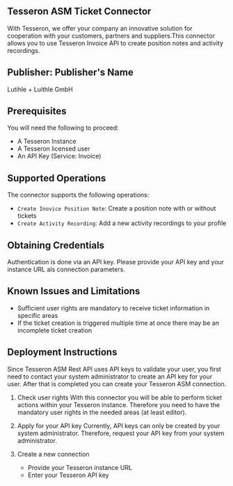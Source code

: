 ## Tesseron ASM Ticket Connector
With Tesseron, we offer your company an innovative solution for cooperation with your customers, partners and suppliers.This connector allows you to use Tesseron Invoice API to create position notes and activity recordings.

## Publisher: Publisher's Name
Lutihle + Luithle GmbH


## Prerequisites
You will need the following to proceed:
* A Tesseron Instance
* A Tesseron licensed user
* An API Key (Service: Invoice)


## Supported Operations
The connector supports the following operations:
* `Create Inovice Position Note`: Create a position note with or without tickets
* `Create Activity Recording`: Add a new activity recordings to your profile


## Obtaining Credentials
Authentication is done via an API key. Please provide your API key and your instance URL als connection parameters.


## Known Issues and Limitations
* Sufficient user rights are mandatory to receive ticket information in specific areas
* If the ticket creation is triggered multiple time at once there may be an incomplete ticket creation


## Deployment Instructions
Since Tesseron ASM Rest API uses API keys to validate your user, you first need to contact your system administrator to create an API key for your user. After that is completed you can create your Tesseron ASM connection.

1. Check user rights
With this connector you will be able to perform ticket actions within your Tesseron instance. Therefore you need to have the mandatory user rights in the needed areas (at least editor).

2. Apply for your API key
Currently, API keys can only be created by your system administrator. Therefore, request your API key from your system administrator.

3. Create a new connection
    - Provide your Tesseron instance URL
    - Enter your Tesseron API key
